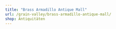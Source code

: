 ```yaml
---
title: "Brass Armadillo Antique Mall"
url: /grain-valley/brass-armadillo-antique-mall/
shop: Antiquitäten
---
```

